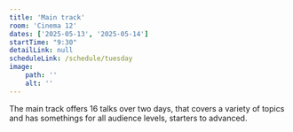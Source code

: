 ```yaml
---
title: 'Main track'
room: 'Cinema 12'
dates: ['2025-05-13', '2025-05-14']
startTime: "9:30"
detailLink: null
scheduleLink: /schedule/tuesday
image:
    path: ''
    alt: ''
---
```


The main track offers 16 talks over two days, that covers a variety of topics and has somethings for all audience levels, starters to advanced.